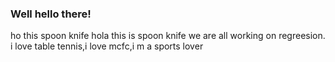 ### Well hello there!

ho this spoon knife 
hola this is spoon knife
we are all working on regreesion.
i love table tennis,i love mcfc,i m a sports lover
